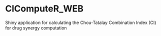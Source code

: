 # CIComputeR_WEB
Shiny application for calculating the Chou-Tatalay Combination Index (CI) for drug synergy computation
